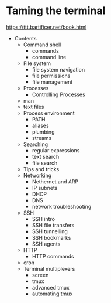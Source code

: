 # Taming the terminal
https://ttt.bartificer.net/book.html


* Contents
  - Command shell
    - commands
    - command line
  - File system
    - file system navigation
    - file permissions
    - file management
  - Processes
    - Controlling Processes
  - man
  - text files
  - Process environment
    - PATH
    - aliases
    - plumbing
    - streams
  - Searching
    - regular expressions
    - text search
    - file search
  - Tips and tricks
  - Networking
    - Nethernet and ARP
    - IP subnets
    - DHCP
    - DNS
    - network troubleshooting
  - SSH
    - SSH intro
    - SSH file transfers
    - SSH tunnelling
    - SSH bookmarks
    - SSH agents
  - HTTP
    - HTTP commands
  - cron
  - Terminal multiplexers
    - screen
    - tmux
    - advanced tmux
    - automating tmux
